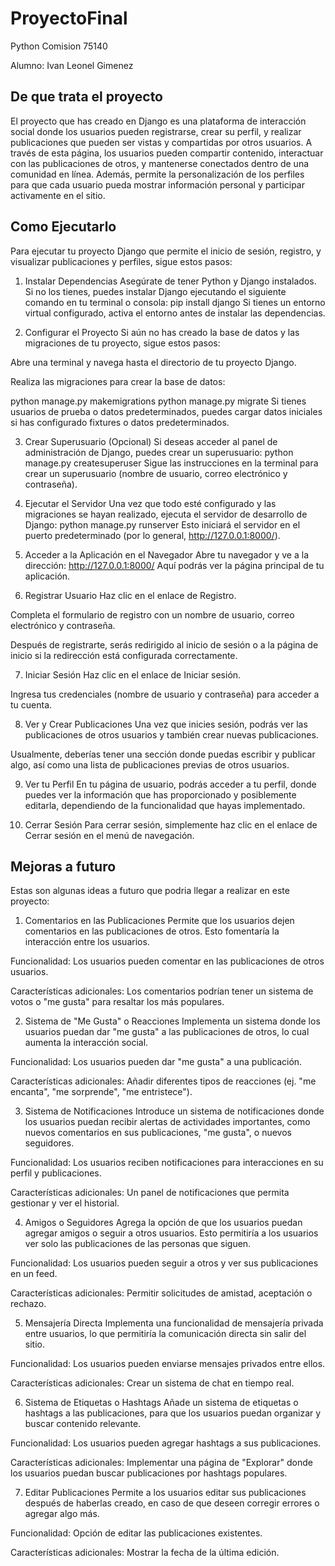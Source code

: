 # ProyectoFinal

Python Comision 75140

Alumno: Ivan Leonel Gimenez

## De que trata el proyecto 

El proyecto que has creado en Django es una plataforma de interacción social donde los usuarios pueden registrarse, crear su perfil, y realizar publicaciones que pueden ser vistas y compartidas por otros usuarios. A través de esta página, los usuarios pueden compartir contenido, interactuar con las publicaciones de otros, y mantenerse conectados dentro de una comunidad en línea. Además, permite la personalización de los perfiles para que cada usuario pueda mostrar información personal y participar activamente en el sitio.

## Como Ejecutarlo

Para ejecutar tu proyecto Django que permite el inicio de sesión, registro, y visualizar publicaciones y perfiles, sigue estos pasos:

1. Instalar Dependencias
Asegúrate de tener Python y Django instalados. Si no los tienes, puedes instalar Django ejecutando el siguiente comando en tu terminal o consola:
pip install django 
Si tienes un entorno virtual configurado, activa el entorno antes de instalar las dependencias.

2. Configurar el Proyecto
Si aún no has creado la base de datos y las migraciones de tu proyecto, sigue estos pasos:

Abre una terminal y navega hasta el directorio de tu proyecto Django.

Realiza las migraciones para crear la base de datos:

python manage.py makemigrations
python manage.py migrate
Si tienes usuarios de prueba o datos predeterminados, puedes cargar datos iniciales si has configurado fixtures o datos predeterminados.

3. Crear Superusuario (Opcional)
Si deseas acceder al panel de administración de Django, puedes crear un superusuario:
python manage.py createsuperuser
Sigue las instrucciones en la terminal para crear un superusuario (nombre de usuario, correo electrónico y contraseña).

4. Ejecutar el Servidor
Una vez que todo esté configurado y las migraciones se hayan realizado, ejecuta el servidor de desarrollo de Django:
python manage.py runserver
Esto iniciará el servidor en el puerto predeterminado (por lo general, http://127.0.0.1:8000/).

5. Acceder a la Aplicación en el Navegador
Abre tu navegador y ve a la dirección:
http://127.0.0.1:8000/
Aquí podrás ver la página principal de tu aplicación.

6. Registrar Usuario
Haz clic en el enlace de Registro.

Completa el formulario de registro con un nombre de usuario, correo electrónico y contraseña.

Después de registrarte, serás redirigido al inicio de sesión o a la página de inicio si la redirección está configurada correctamente.

7. Iniciar Sesión
Haz clic en el enlace de Iniciar sesión.

Ingresa tus credenciales (nombre de usuario y contraseña) para acceder a tu cuenta.

8. Ver y Crear Publicaciones
Una vez que inicies sesión, podrás ver las publicaciones de otros usuarios y también crear nuevas publicaciones.

Usualmente, deberías tener una sección donde puedas escribir y publicar algo, así como una lista de publicaciones previas de otros usuarios.

9. Ver tu Perfil
En tu página de usuario, podrás acceder a tu perfil, donde puedes ver la información que has proporcionado y posiblemente editarla, dependiendo de la funcionalidad que hayas implementado.

10. Cerrar Sesión
Para cerrar sesión, simplemente haz clic en el enlace de Cerrar sesión en el menú de navegación.

## Mejoras a futuro

Estas son algunas ideas a futuro que podria llegar a realizar en este proyecto:
1. Comentarios en las Publicaciones
Permite que los usuarios dejen comentarios en las publicaciones de otros. Esto fomentaría la interacción entre los usuarios.

Funcionalidad: Los usuarios pueden comentar en las publicaciones de otros usuarios.

Características adicionales: Los comentarios podrían tener un sistema de votos o "me gusta" para resaltar los más populares.

2. Sistema de "Me Gusta" o Reacciones
Implementa un sistema donde los usuarios puedan dar "me gusta" a las publicaciones de otros, lo cual aumenta la interacción social.

Funcionalidad: Los usuarios pueden dar "me gusta" a una publicación.

Características adicionales: Añadir diferentes tipos de reacciones (ej. "me encanta", "me sorprende", "me entristece").

3. Sistema de Notificaciones
Introduce un sistema de notificaciones donde los usuarios puedan recibir alertas de actividades importantes, como nuevos comentarios en sus publicaciones, "me gusta", o nuevos seguidores.

Funcionalidad: Los usuarios reciben notificaciones para interacciones en su perfil y publicaciones.

Características adicionales: Un panel de notificaciones que permita gestionar y ver el historial.

4. Amigos o Seguidores
Agrega la opción de que los usuarios puedan agregar amigos o seguir a otros usuarios. Esto permitiría a los usuarios ver solo las publicaciones de las personas que siguen.

Funcionalidad: Los usuarios pueden seguir a otros y ver sus publicaciones en un feed.

Características adicionales: Permitir solicitudes de amistad, aceptación o rechazo.

5. Mensajería Directa
Implementa una funcionalidad de mensajería privada entre usuarios, lo que permitiría la comunicación directa sin salir del sitio.

Funcionalidad: Los usuarios pueden enviarse mensajes privados entre ellos.

Características adicionales: Crear un sistema de chat en tiempo real.

6. Sistema de Etiquetas o Hashtags
Añade un sistema de etiquetas o hashtags a las publicaciones, para que los usuarios puedan organizar y buscar contenido relevante.

Funcionalidad: Los usuarios pueden agregar hashtags a sus publicaciones.

Características adicionales: Implementar una página de "Explorar" donde los usuarios puedan buscar publicaciones por hashtags populares.

7. Editar Publicaciones
Permite a los usuarios editar sus publicaciones después de haberlas creado, en caso de que deseen corregir errores o agregar algo más.

Funcionalidad: Opción de editar las publicaciones existentes.

Características adicionales: Mostrar la fecha de la última edición.
